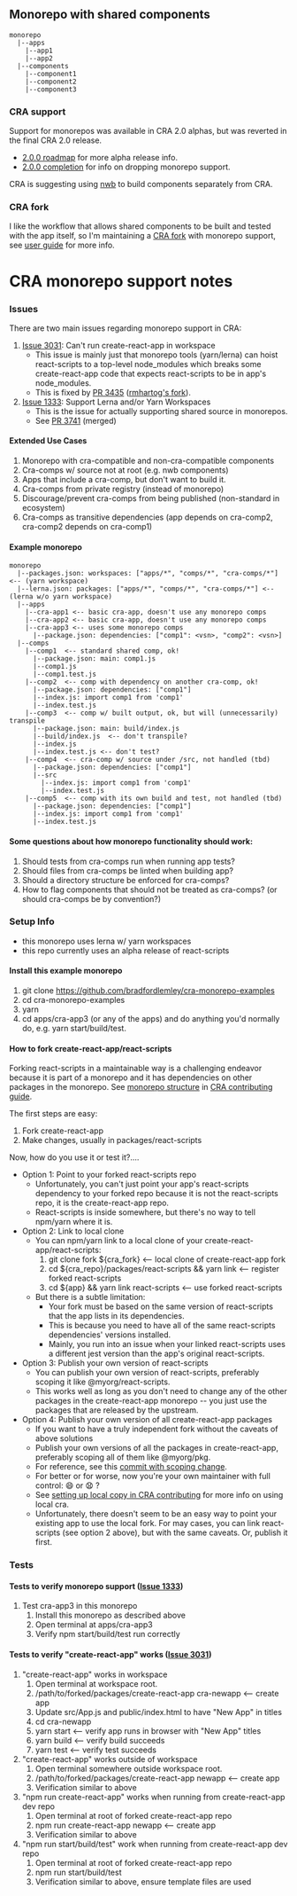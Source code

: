## Monorepo with shared components
```
monorepo
  |--apps
    |--app1
    |--app2
  |--components
    |--component1
    |--component2
    |--component3
```
### CRA support
Support for monorepos was available in CRA 2.0 alphas, but was reverted in the final CRA 2.0 release.
* [2.0.0 roadmap](https://github.com/facebook/create-react-app/issues/3815) for more alpha release info.
* [2.0.0 completion](https://github.com/facebook/create-react-app/issues/5024) for info on dropping monorepo support.

CRA is suggesting using [nwb](https://github.com/insin/nwb) to build components separately from CRA.

### CRA fork
I like the workflow that allows shared components to be built and tested with the app itself, so I'm maintaining a [CRA fork](https://github.com/bradfordlemley/create-react-app) with monorepo support, see [user guide](https://github.com/bradfordlemley/create-react-app/tree/plus2/packages/react-scripts/template#sharing-components-in-a-monorepo) for more info.

# CRA monorepo support notes
### Issues
There are two main issues regarding monorepo support in CRA:
1. [Issue 3031](https://github.com/facebookincubator/create-react-app/issues/3031): Can't run create-react-app in workspace
   * This issue is mainly just that monorepo tools (yarn/lerna) can hoist react-scripts to a top-level node_modules which breaks some create-react-app code that expects react-scripts to be in app's node_modules.
   * This is fixed by [PR 3435](https://github.com/facebookincubator/create-react-app/pull/3435) ([rmhartog's fork](https://github.com/rmhartog/create-react-app/tree/support-yarn-workspaces)).
1. [Issue 1333](https://github.com/facebookincubator/create-react-app/issues/1333): Support Lerna and/or Yarn Workspaces
   * This is the issue for actually supporting shared source in monorepos.
   * See [PR 3741](https://github.com/facebookincubator/create-react-app/pull/3741) (merged)

#### Extended Use Cases
1. Monorepo with cra-compatible and non-cra-compatible components
2. Cra-comps w/ source not at root  (e.g. nwb components)
3. Apps that include a cra-comp, but don't want to build it.
4. Cra-comps from private registry (instead of monorepo)
5. Discourage/prevent cra-comps from being published (non-standard in ecosystem)
6. Cra-comps as transitive dependencies (app depends on cra-comp2, cra-comp2 depends on cra-comp1)

#### Example monorepo
```
monorepo
  |--packages.json: workspaces: ["apps/*", "comps/*", "cra-comps/*"] <-- (yarn workspace)
  |--lerna.json: packages: ["apps/*", "comps/*", "cra-comps/*"] <-- (lerna w/o yarn workspace)
  |--apps
    |--cra-app1 <-- basic cra-app, doesn't use any monorepo comps
    |--cra-app2 <-- basic cra-app, doesn't use any monorepo comps
    |--cra-app3 <-- uses some monorepo comps
      |--package.json: dependencies: ["comp1": <vsn>, "comp2": <vsn>]
  |--comps
    |--comp1  <-- standard shared comp, ok!
      |--package.json: main: comp1.js
      |--comp1.js
      |--comp1.test.js
    |--comp2  <-- comp with dependency on another cra-comp, ok!
      |--package.json: dependencies: ["comp1"]
      |--index.js: import comp1 from 'comp1'
      |--index.test.js
    |--comp3  <-- comp w/ built output, ok, but will (unnecessarily) transpile
      |--package.json: main: build/index.js
      |--build/index.js  <-- don't transpile?
      |--index.js
      |--index.test.js <-- don't test?
    |--comp4  <-- cra-comp w/ source under /src, not handled (tbd)
      |--package.json: dependencies: ["comp1"]
      |--src
        |--index.js: import comp1 from 'comp1'
        |--index.test.js
    |--comp5  <-- comp with its own build and test, not handled (tbd)
      |--package.json: dependencies: ["comp1"]
      |--index.js: import comp1 from 'comp1'
      |--index.test.js
```

#### Some questions about how monorepo functionality should work:
1. Should tests from cra-comps run when running app tests?
1. Should files from cra-comps be linted when building app?
1. Should a directory structure be enforced for cra-comps?
1. How to flag components that should not be treated as cra-comps?  (or should cra-comps be by convention?)

### Setup Info
* this monorepo uses lerna w/ yarn workspaces
* this repo currently uses an alpha release of react-scripts

#### Install this example monorepo
1. git clone https://github.com/bradfordlemley/cra-monorepo-examples
1. cd cra-monorepo-examples
1. yarn
1. cd apps/cra-app3 (or any of the apps) and do anything you'd normally do, e.g. yarn start/build/test.

#### How to fork create-react-app/react-scripts

Forking react-scripts in a maintainable way is a challenging endeavor because it is part of a monorepo
and it has dependencies on other packages in the monorepo.  See [monorepo structure](https://github.com/facebook/create-react-app/blob/master/CONTRIBUTING.md#folder-structure-of-create-react-app) in [CRA contributing guide](https://github.com/facebook/create-react-app/blob/master/CONTRIBUTING.md).

The first steps are easy:
1. Fork create-react-app
2. Make changes, usually in packages/react-scripts

Now, how do you use it or test it?....
* Option 1: Point to your forked react-scripts repo
   * Unfortunately, you can't just point your app's react-scripts dependency to your forked repo because it is not the react-scripts repo, it is the create-react-app repo.
   * React-scripts is inside somewhere, but there's no way to tell npm/yarn where it is.
* Option 2: Link to local clone
   * You can npm/yarn link to a local clone of your create-react-app/react-scripts:
      1. git clone fork ${cra_fork}  <-- local clone of create-react-app fork
      1. cd ${cra_repo}/packages/react-scripts && yarn link  <-- register forked react-scripts
      1. cd ${app} &&  yarn link react-scripts  <-- use forked react-scripts
   * But there is a subtle limitation:
      * Your fork must be based on the same version of react-scripts that the app lists in its dependencies.
      * This is because you need to have all of the same react-scripts dependencies' versions installed.
      * Mainly, you run into an issue when your linked react-scripts uses a different jest version than the app's original react-scripts.
* Option 3: Publish your own version of react-scripts
   * You can publish your own version of react-scripts, preferably scoping it like @myorg/react-scripts.
   * This works well as long as you don't need to change any of the other packages in the create-react-app monorepo -- you just use the packages that are released by the upstream.
* Option 4: Publish your own version of all create-react-app packages
   * If you want to have a truly independent fork without the caveats of above solutions
   * Publish your own versions of all the packages in create-react-app, preferably scoping all of them like @myorg/pkg.
   * For reference, see this [commit with scoping change]( https://github.com/bradfordlemley/create-react-app/commit/be84d03e8184d9e2265c677a6ea1ea495ae417cc).
   * For better or for worse, now you're your own maintainer with full control: :smile: or :anguished: ?
   * See [setting up local copy in CRA contributing](https://github.com/facebookincubator/create-react-app/blob/master/CONTRIBUTING.md#setting-up-a-local-copy) for more info on using local cra.
   * Unfortunately, there doesn't seem to be an easy way to point your existing app to use the local fork.  For may cases, you can link react-scripts (see option 2 above), but with the same caveats.  Or, publish it first.

### Tests
#### Tests to verify monorepo support ([Issue 1333](https://github.com/facebookincubator/create-react-app/issues/1333))
1. Test cra-app3 in this monorepo
   1. Install this monorepo as described above
   1. Open terminal at apps/cra-app3
   1. Verify npm start/build/test run correctly

#### Tests to verify "create-react-app" works ([Issue 3031](https://github.com/facebookincubator/create-react-app/issues/3031))
1. "create-react-app" works in workspace
   1. Open terminal at workspace root.
   1. /path/to/forked/packages/create-react-app cra-newapp <-- create app
   1. Update src/App.js and public/index.html to have "New App" in titles
   1. cd cra-newapp
   1. yarn start <-- verify app runs in browser with "New App" titles
   1. yarn build <-- verify build succeeds
   1. yarn test <-- verify test succeeds
1. "create-react-app" works outside of workspace
   1. Open terminal somewhere outside workspace root.
   1. /path/to/forked/packages/create-react-app newapp <-- create app
   1. Verification similar to above
1. "npm run create-react-app" works when running from create-react-app dev repo
   1. Open terminal at root of forked create-react-app repo
   1. npm run create-react-app newapp  <-- create app
   1. Verification similar to above
1. "npm run start/build/test" work when running from create-react-app dev repo
   1. Open terminal at root of forked create-react-app repo
   1. npm run start/build/test
   1. Verification similar to above, ensure template files are used
